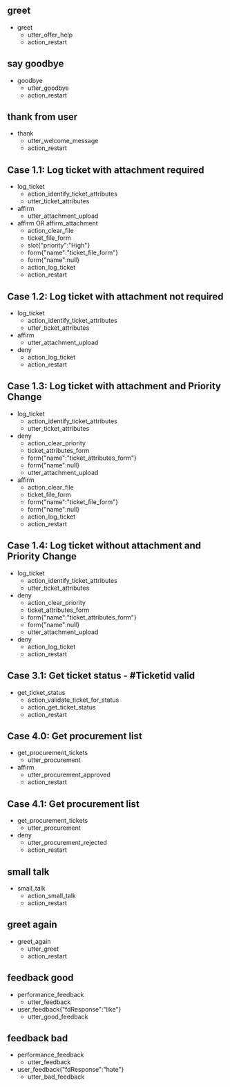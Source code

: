## greet
* greet
  - utter_offer_help
  - action_restart

## say goodbye
* goodbye
  - utter_goodbye
  - action_restart

## thank from user
* thank
  - utter_welcome_message
  - action_restart

## Case 1.1: Log ticket with attachment required 
* log_ticket
  - action_identify_ticket_attributes
  - utter_ticket_attributes
* affirm
  - utter_attachment_upload
* affirm OR affirm_attachment
  - action_clear_file
  - ticket_file_form
  - slot{"priority":"High"}
  - form{"name":"ticket_file_form"}
  - form{"name":null}
  - action_log_ticket
  - action_restart

## Case 1.2: Log ticket with attachment not required 
* log_ticket
  - action_identify_ticket_attributes
  - utter_ticket_attributes
* affirm
  - utter_attachment_upload
* deny
  - action_log_ticket
  - action_restart

## Case 1.3: Log ticket with attachment and Priority Change
* log_ticket
  - action_identify_ticket_attributes
  - utter_ticket_attributes
* deny
  - action_clear_priority
  - ticket_attributes_form
  - form{"name":"ticket_attributes_form"}
  - form{"name":null}
  - utter_attachment_upload
* affirm
  - action_clear_file
  - ticket_file_form
  - form{"name":"ticket_file_form"}
  - form{"name":null}
  - action_log_ticket
  - action_restart

## Case 1.4: Log ticket without attachment and Priority Change
* log_ticket
  - action_identify_ticket_attributes
  - utter_ticket_attributes
* deny
  - action_clear_priority
  - ticket_attributes_form
  - form{"name":"ticket_attributes_form"}
  - form{"name":null}
  - utter_attachment_upload
* deny
  - action_log_ticket
  - action_restart

## Case 3.1: Get ticket status - #Ticketid valid  
* get_ticket_status
  - action_validate_ticket_for_status
  - action_get_ticket_status
  - action_restart

## Case 4.0: Get procurement list  
* get_procurement_tickets
  - utter_procurement
* affirm 
  - utter_procurement_approved
  - action_restart

## Case 4.1: Get procurement list  
* get_procurement_tickets
  - utter_procurement
* deny 
  - utter_procurement_rejected
  - action_restart

## small talk
* small_talk
  - action_small_talk
  - action_restart
  
## greet again
* greet_again
  - utter_greet
  - action_restart

## feedback good
* performance_feedback
  - utter_feedback
* user_feedback{"fdResponse":"like"}
   - utter_good_feedback

## feedback bad
* performance_feedback
  - utter_feedback
* user_feedback{"fdResponse":"hate"}
   - utter_bad_feedback